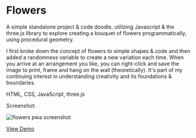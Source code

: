 # Flowers

A simple standalone project & code doodle, utilizing Javascript & the three.js library to explore creating a bouquet of flowers programmatically, using procedural geometry.

I first broke down the concept of flowers to simple shapes & code and then added a randomness variable to create a new variation each time. When you arrive at an arrangement you like, you can right-click and save the image to print, frame and hang on the wall (theoretically). It's part of my continuing interest in understanding creativity and its foundations & boundaries.

HTML, CSS, JavaScript, three.js

Screenshot:

![flowers pwa screenshot](https://www.dalesmith.com/temp/flowers_screenshot.png)

[View Demo](https://www.dalesmith.com/flowers)

